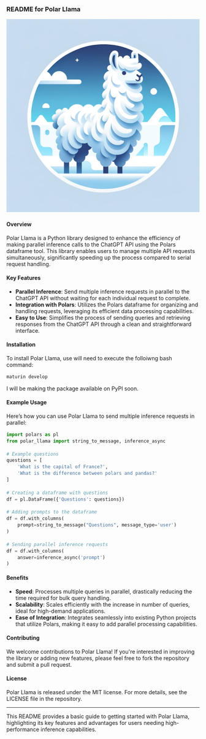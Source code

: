 ### README for Polar Llama

![Logo](PolarLlama.webp)

#### Overview

Polar Llama is a Python library designed to enhance the efficiency of making parallel inference calls to the ChatGPT API using the Polars dataframe tool. This library enables users to manage multiple API requests simultaneously, significantly speeding up the process compared to serial request handling.

#### Key Features

- **Parallel Inference**: Send multiple inference requests in parallel to the ChatGPT API without waiting for each individual request to complete.
- **Integration with Polars**: Utilizes the Polars dataframe for organizing and handling requests, leveraging its efficient data processing capabilities.
- **Easy to Use**: Simplifies the process of sending queries and retrieving responses from the ChatGPT API through a clean and straightforward interface.

#### Installation

To install Polar Llama, use will need to execute the folloiwng bash command:

```bash
maturin develop
```

I will be making the package available on PyPI soon.

#### Example Usage

Here’s how you can use Polar Llama to send multiple inference requests in parallel:

```python
import polars as pl
from polar_llama import string_to_message, inference_async

# Example questions
questions = [
    'What is the capital of France?',
    'What is the difference between polars and pandas?'
]

# Creating a dataframe with questions
df = pl.DataFrame({'Questions': questions})

# Adding prompts to the dataframe
df = df.with_columns(
    prompt=string_to_message("Questions", message_type='user')
)

# Sending parallel inference requests
df = df.with_columns(
    answer=inference_async('prompt')
)
```

#### Benefits

- **Speed**: Processes multiple queries in parallel, drastically reducing the time required for bulk query handling.
- **Scalability**: Scales efficiently with the increase in number of queries, ideal for high-demand applications.
- **Ease of Integration**: Integrates seamlessly into existing Python projects that utilize Polars, making it easy to add parallel processing capabilities.

#### Contributing

We welcome contributions to Polar Llama! If you're interested in improving the library or adding new features, please feel free to fork the repository and submit a pull request.

#### License

Polar Llama is released under the MIT license. For more details, see the LICENSE file in the repository.

---

This README provides a basic guide to getting started with Polar Llama, highlighting its key features and advantages for users needing high-performance inference capabilities.
